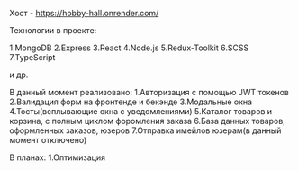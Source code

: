 Хост - https://hobby-hall.onrender.com/

Технологии в проекте:

1.MongoDB 2.Express 3.React 4.Node.js 5.Redux-Toolkit 6.SCSS 7.TypeScript

и др.

В данный момент реализовано: 1.Авторизация с помощью JWT токенов 2.Валидация форм на фронтенде и бекэнде 3.Модальные окна 4.Тосты(всплывающие окна с уведомлениями) 5.Каталог товаров и корзина, с полным циклом форомления заказа 6.База данных товаров, оформленных заказов, юзеров 7.Отправка имейлов юзерам(в данный момент отключено)

В планах:
1.Оптимизация 

